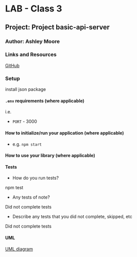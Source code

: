 
# LAB - Class 3

## Project: Project basic-api-server

### Author: Ashley Moore

### Links and Resources

[GitHub](https://github.com/mooream2291/basic-api-server)

### Setup

install json package

#### `.env` requirements (where applicable)

i.e.

- `PORT` - 3000

#### How to initialize/run your application (where applicable)

- e.g. `npm start`

#### How to use your library (where applicable)

#### Tests

- How do you run tests?

npm test

- Any tests of note?

Did not complete tests

- Describe any tests that you did not complete, skipped, etc

Did not complete tests

#### UML

[UML diagram](/assets/lab-3.png)
